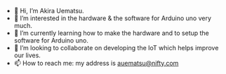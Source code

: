 - 👋 Hi, I’m Akira Uematsu.
- 👀 I’m interested in the hardware & the software for Arduino uno very much.
- 🌱 I’m currently learning how to make the hardware and to setup the software for Arduino uno.
- 💞️ I’m looking to collaborate on developing the IoT which helps improve our lives. 
- 📫 How to reach me: my address is auematsu@nifty.com

<!---
Akira-787-Uematsu/Akira Uematsu is a ✨ special ✨ repository because its `README.md` (this file) appears on your GitHub profile.
You can click the Preview link to take a look at your changes.
--->
